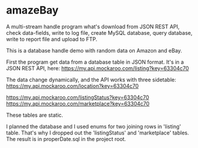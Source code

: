 # amazeBay
A multi-stream handle program what's download from JSON REST API, check data-fields, write to log file,
create MySQL database, query database, write to report file and upload to FTP.

This is a database handle demo with random data on Amazon and eBay.

First the program get data from a database table in JSON format. It's in a JSON REST API, here:
https://my.api.mockaroo.com/listing?key=63304c70

The data change dynamically, and the API works with three sidetable:
https://my.api.mockaroo.com/location?key=63304c70 

https://my.api.mockaroo.com/listingStatus?key=63304c70
https://my.api.mockaroo.com/marketplace?key=63304c70

These tables are static.

I planned the database and I used enums for two joining rows in 'listing' table. That's why I dropped out the 'listingStatus' and
'marketplace' tables. The result is in properDate.sql in the project root.
